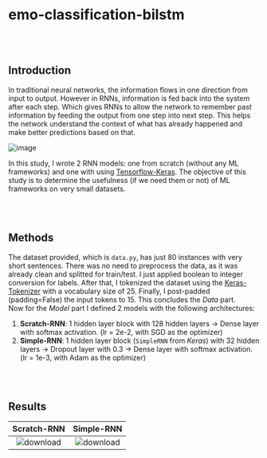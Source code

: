 # emo-classification-bilstm

<br/>
<br/>

## Introduction
In traditional neural networks, the information flows in one direction from input to output. However in RNNs, information is fed back into the system after each step. Which gives RNNs to allow the network to remember past information by feeding the output from one step into next step. This helps the network understand the context of what has already happened and make better predictions based on that. <br/>

![image](https://github.com/user-attachments/assets/573df663-5b47-4b1d-af16-9bddb1f054c0)

In this study, I wrote 2 RNN models: one from scratch (without any ML frameworks) and one with using [Tensorflow-Keras](https://www.tensorflow.org/guide/keras). The objective of this study is to determine the usefulness (if we need them or not) of ML frameworks on very small datasets.

<br/>
<br/>

## Methods
The dataset provided, which is `data.py`, has just 80 instances with very short sentences. There was no need to preprocess the data, as it was already clean and splitted for train/test. I just applied boolean to integer conversion for labels. After that, I tokenized the dataset using the [Keras-Tokenizer](https://www.tensorflow.org/api_docs/python/tf/keras/preprocessing/text/Tokenizer) with a vocabulary size of 25.
Finally, I post-padded (padding=False) the input tokens to 15. This concludes the _Data_ part. <br/>
Now for the _Model_ part I defined 2 models with the following architectures:
1) **Scratch-RNN**: 1 hidden layer block with 128 hidden layers -> Dense layer with softmax activation. (lr = 2e-2, with SGD as the optimizer)
2) **Simple-RNN**: 1 hidden layer block (`SimpleRNN` from _Keras_) with 32 hidden layers -> Dropout layer with 0.3 -> Dense layer with softmax activation. (lr = 1e-3, with Adam as the optimizer)

<br/>
<br/>

## Results
Scratch-RNN    | Simple-RNN
:-------------------------:|:-------------------------:
![download](https://github.com/user-attachments/assets/04291961-d272-4a93-9f52-37c5537cb818) | ![download](https://github.com/user-attachments/assets/506cff4d-b2bd-4706-a7a3-aa3864b9711d)

